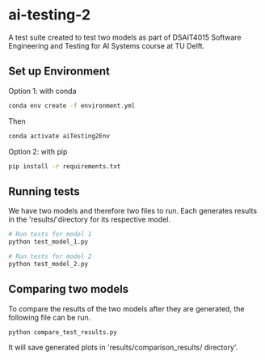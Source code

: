 # ai-testing-2
A test suite created to test two models as part of DSAIT4015 Software Engineering and Testing for AI Systems course at TU Delft. 

## Set up Environment
Option 1: with conda
```bash
conda env create -f environment.yml 
```
Then 
```bash
conda activate aiTesting2Env
```

Option 2: with pip 
```bash
pip install -r requirements.txt
```

## Running tests
We have two models and therefore two files to run. Each generates results in the 'results/'directory for its respective model. 

```bash
# Run tests for model 1
python test_model_1.py

# Run tests for model 2
python test_model_2.py
```


## Comparing two models
To compare the results of the two models after they are generated, the following file can be run.
```bash
python compare_test_results.py
```

It will save generated plots in 'results/comparison_results/ directory'.





